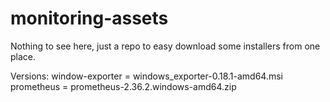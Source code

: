 # monitoring-assets

Nothing to see here, just a repo to easy download some installers from one place.

Versions:
window-exporter = windows_exporter-0.18.1-amd64.msi
prometheus = prometheus-2.36.2.windows-amd64.zip
